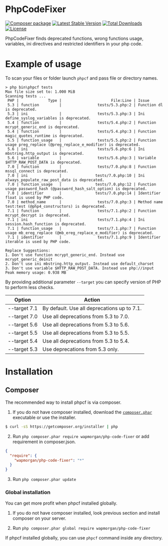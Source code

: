 # PhpCodeFixer
[![Composer package](http://xn--e1adiijbgl.xn--p1acf/badge/wapmorgan/php-code-fixer)](https://packagist.org/packages/wapmorgan/php-code-fixer) [![Latest Stable Version](https://poser.pugx.org/wapmorgan/php-code-fixer/v/stable)](https://packagist.org/packages/wapmorgan/php-code-fixer) [![Total Downloads](https://poser.pugx.org/wapmorgan/php-code-fixer/downloads)](https://packagist.org/packages/wapmorgan/php-code-fixer) [![License](https://poser.pugx.org/wapmorgan/php-code-fixer/license)](https://packagist.org/packages/wapmorgan/php-code-fixer)

PhpCodeFixer finds deprecated functions, wrong functions usage, variables, ini directives and restricted identifiers in your php code.

# Example of usage
To scan your files or folder launch `phpcf` and pass file or directory names.
```
> php bin\phpcf tests
Max file size set to: 1.000 MiB
Scanning tests ...
 PHP |             Type |                      File:Line | Issue
 5.3 | function         |                tests/5.3.php:2 | Function dl is deprecated.
 5.3 | ini              |                tests/5.3.php:3 | Ini define_syslog_variables is deprecated.
 5.4 | function         |                tests/5.4.php:2 | Function mcrypt_generic_end is deprecated.
 5.4 | function         |                tests/5.4.php:3 | Function magic_quotes_runtime is deprecated.
 5.5 | function_usage   |                tests/5.5.php:2 | Function usage preg_replace (@preg_replace_e_modifier) is deprecated.
 5.6 | ini              |                tests/5.6.php:6 | Ini mbstring.http_output is deprecated.
 5.6 | variable         |                tests/5.6.php:3 | Variable $HTTP_RAW_POST_DATA is deprecated.
 7.0 | function         |                tests/7.0.php:8 | Function mssql_connect is deprecated.
 7.0 | ini              |               tests/7.0.php:10 | Ini always_populate_raw_post_data is deprecated.
 7.0 | function_usage   |               tests/7.0.php:12 | Function usage password_hash (@password_hash_salt_option) is deprecated.
 7.0 | identifier       |               tests/7.0.php:14 | Identifier float is used by PHP code.
 7.0 | method_name      |                tests/7.0.php:3 | Method name test:test (@php4_constructors) is deprecated.
 7.1 | function         |                tests/7.1.php:2 | Function mcrypt_decrypt is deprecated.
 7.1 | ini              |                tests/7.1.php:4 | Ini session.hash_function is deprecated.
 7.1 | function_usage   |                tests/7.1.php:7 | Function usage mb_ereg_replace (@mb_ereg_replace_e_modifier) is deprecated.
 7.1 | identifier       |                tests/7.1.php:9 | Identifier iterable is used by PHP code.

Replace Suggestions:
1. Don't use function mcrypt_generic_end. Instead use mcrypt_generic_deinit
2. Don't use ini mbstring.http_output. Instead use default_charset
3. Don't use variable $HTTP_RAW_POST_DATA. Instead use php://input
Peak memory usage: 0.938 MB
```

By providing additional parameter `--target` you can specify version of PHP to perform less checks.

| Option       | Action                                      |
|--------------|---------------------------------------------|
| --target 7.1 | By default. Use all deprecations up to 7.1. |
| --target 7.0 | Use all deprecations from 5.3 to 7.0.       |
| --target 5.6 | Use all deprecations from 5.3 to 5.6.       |
| --target 5.5 | Use all deprecations from 5.3 to 5.5.       |
| --target 5.4 | Use all deprecations from 5.3 to 5.4.       |
| --target 5.3 | Use deprecations from 5.3 only.             |

# Installation
## Composer
The recommended way to install phpcf is via composer.

1. If you do not have composer installed, download the [`composer.phar`](https://getcomposer.org/composer.phar) executable or use the installer.
  ``` sh
  $ curl -sS https://getcomposer.org/installer | php
  ```

2. Run `php composer.phar require wapmorgan/php-code-fixer` or add requirement in composer.json.
  ``` json
  {
    "require": {
      "wapmorgan/php-code-fixer": "*"
    }
  }
  ```

3. Run `php composer.phar update`

### Global installation
You can get more profit when phpcf installed globally.

1. If you do not have composer installed, look previous section and install composer on your server.

2. Run `php composer.phar global require wapmorgan/php-code-fixer`

If phpcf installed globally, you can use `phpcf` command inside any directory.
